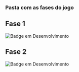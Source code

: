 ### Pasta com as fases do jogo

## Fase 1 
![Badge em Desenvolvimento](http://img.shields.io/static/v1?label=STATUS&message=DEMO&color=ORANGE&style=for-the-badge)

## Fase 2
![Badge em Desenvolvimento](http://img.shields.io/static/v1?label=STATUS&message=EM%20DESENVOLVIMENTO&color=ORANGE&style=for-the-badge)

